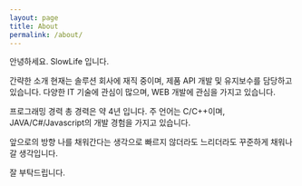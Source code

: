 ```yaml
---
layout: page
title: About
permalink: /about/
---
```


안녕하세요. SlowLife 입니다.

간략한 소개 현재는 솔루션 회사에 재직 중이며, 제품 API 개발 및 유지보수를 담당하고 있습니다. 다양한 IT 기술에 관심이 많으며, WEB 개발에 관심을 가지고 있습니다.

프로그래밍 경력 총 경력은 약 4년 입니다. 주 언어는 C/C++이며, JAVA/C#/Javascript의 개발 경험을 가지고 있습니다.

앞으로의 방향 나를 채워간다는 생각으로 빠르지 않더라도 느리더라도 꾸준하게 채워나갈 생각입니다.

잘 부탁드립니다.
